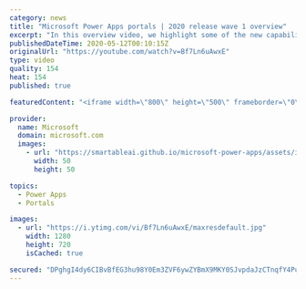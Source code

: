 ```yaml
---
category: news
title: "Microsoft Power Apps portals | 2020 release wave 1 overview"
excerpt: "In this overview video, we highlight some of the new capabilities included in the latest update to Microsoft Power Apps portals.     Here are the capabilities covered:   •    Power BI integration, so you can quickly add Power BI reports, tables, and dashboards to your portals without coding.  •    Themes"
publishedDateTime: 2020-05-12T00:10:15Z
originalUrl: "https://youtube.com/watch?v=Bf7Ln6uAwxE"
type: video
quality: 154
heat: 154
published: true

featuredContent: "<iframe width=\"800\" height=\"500\" frameborder=\"0\" src=\"https://www.youtube.com/embed/Bf7Ln6uAwxE\" allow=\"accelerometer; autoplay; encrypted-media; gyroscope; picture-in-picture\" allowfullscreen></iframe>"

provider:
  name: Microsoft
  domain: microsoft.com
  images:
    - url: "https://smartableai.github.io/microsoft-power-apps/assets/images/organizations/microsoft.com-50x50.jpg"
      width: 50
      height: 50

topics:
  - Power Apps
  - Portals

images:
  - url: "https://i.ytimg.com/vi/Bf7Ln6uAwxE/maxresdefault.jpg"
    width: 1280
    height: 720
    isCached: true

secured: "DPghgI4dy6CIBvBfEG3hu98Y0Em3ZVF6ywZYBmX9MKY0SJvpdaJzCTnqfY4PuwHNfH3Rj9ptBG3PCfYs4gZjuanF1drvrZDMuF+4gLkmE1TW7qwRC5b/FTYZg6KHpmbs5wz6x6M3RNYO9k1oyc0WgavUdvKIplAdKJGWhobvQAuOFt4f34o3uXPTNI6OEp6TmuPFT8V3Px0PzN2E1+DCloEK5r/Ch0aU4zqFdiObwVm61TEdHi2NZiPjpMCZuV68WbxClW+ZvCg4rVKQKQz8RGINnWPQgU4vD0JZLM8C/SaVwQ/21uIdR9vaMRLaB+I7NL8VEMc8IwitPpTeALgwTKtvdrOEJDRGdgAsMAMRVU3SQgzDY7+xQew/+u5g5z/23Estn3SzAQRPoXcjYXh1wcrzsQvm7UOXiAWucuZ1okba7IiuTTKQjT7KGEqVNKad;9Q3SoivVgBCVnWRkIG99pw=="
---
```


